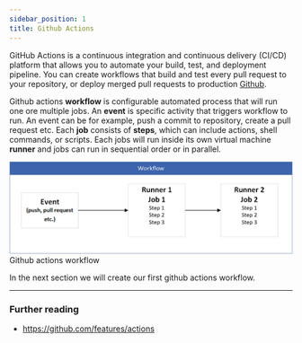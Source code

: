 ```yaml
---
sidebar_position: 1
title: Github Actions
---
```

GitHub Actions is a continuous integration and continuous delivery (CI/CD) platform that allows you to automate your build, test, and deployment pipeline. You can create workflows that build and test every pull request to your repository, or deploy merged pull requests to production [Github](https://docs.github.com/en/actions/about-github-actions/understanding-github-actions#overview).

Github actions **workflow** is configurable automated process that will run one ore multiple jobs. An **event** is specific activity that triggers workflow to run. An event can be for example, push a commit to repository, create a pull request etc. Each **job** consists of **steps**, which can include actions, shell commands, or scripts. Each jobs will run inside its own virtual machine **runner** and jobs can run in sequential order or in parallel.

![Github Actions workflow](./img/github_action.png)
Github actions workflow

In the next section we will create our first github actions workflow.

---
### Further reading
- https://github.com/features/actions

